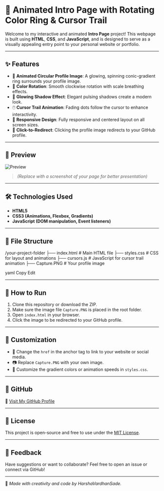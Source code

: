 # 🌟 Animated Intro Page with Rotating Color Ring & Cursor Trail

Welcome to my interactive and animated **Intro Page** project! This webpage is built using **HTML**, **CSS**, and **JavaScript**, and is designed to serve as a visually appealing entry point to your personal website or portfolio.

---

## ✨ Features

- 🔵 **Animated Circular Profile Image**: A glowing, spinning conic-gradient ring surrounds your profile image.
- 🌈 **Color Rotation**: Smooth clockwise rotation with scale breathing effects.
- 💨 **Glowing Shadow Effect**: Elegant pulsing shadows create a modern look.
- 🖱️ **Cursor Trail Animation**: Fading dots follow the cursor to enhance interactivity.
- 📱 **Responsive Design**: Fully responsive and centered layout on all screen sizes.
- 🎯 **Click-to-Redirect**: Clicking the profile image redirects to your GitHub profile.

---

## 📸 Preview

![Preview](preview-image-url)  
> *(Replace with a screenshot of your page for better presentation)*

---

## 🛠️ Technologies Used

- **HTML5**
- **CSS3 (Animations, Flexbox, Gradients)**
- **JavaScript (DOM manipulation, Event listeners)**

---

## 📂 File Structure

/your-project-folder
├── index.html # Main HTML file
├── styles.css # CSS for layout and animations
├── cursors.js # JavaScript for cursor trail animation
├── Capture.PNG # Your profile image

yaml
Copy
Edit

---

## 🚀 How to Run

1. Clone this repository or download the ZIP.
2. Make sure the image file `Capture.PNG` is placed in the root folder.
3. Open `index.html` in your browser.
4. Click the image to be redirected to your GitHub profile.

---

## 📎 Customization

- 🔗 Change the `href` in the anchor tag to link to your website or social media.
- 📷 Replace `Capture.PNG` with your own image.
- 🎨 Customize the gradient colors or animation speeds in `styles.css`.

---

## 📌 GitHub

🔗 [Visit My GitHub Profile](https://github.com/SadeHarshaVardhan)

---

## 📄 License

This project is open-source and free to use under the [MIT License](LICENSE).

---

## 💬 Feedback

Have suggestions or want to collaborate? Feel free to open an issue or connect via GitHub!

---

🧠 *Made with creativity and code by HarshaVardhanSade.*
